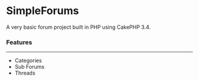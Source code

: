 # SimpleForums
A very basic forum project built in PHP using CakePHP 3.4.

### Features
---
* Categories
* Sub Forums
* Threads
